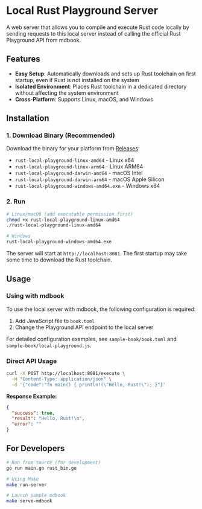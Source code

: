 # Local Rust Playground Server

A web server that allows you to compile and execute Rust code locally by sending requests to this local server instead of calling the official Rust Playground API from mdbook.

## Features

- **Easy Setup**: Automatically downloads and sets up Rust toolchain on first startup, even if Rust is not installed on the system
- **Isolated Environment**: Places Rust toolchain in a dedicated directory without affecting the system environment
- **Cross-Platform**: Supports Linux, macOS, and Windows

## Installation

### 1. Download Binary (Recommended)

Download the binary for your platform from [Releases](https://github.com/tanzaku/rust-local-playground/releases):

- `rust-local-playground-linux-amd64` - Linux x64
- `rust-local-playground-linux-arm64` - Linux ARM64
- `rust-local-playground-darwin-amd64` - macOS Intel
- `rust-local-playground-darwin-arm64` - macOS Apple Silicon
- `rust-local-playground-windows-amd64.exe` - Windows x64

### 2. Run

```bash
# Linux/macOS (add executable permission first)
chmod +x rust-local-playground-linux-amd64
./rust-local-playground-linux-amd64

# Windows
rust-local-playground-windows-amd64.exe
```

The server will start at `http://localhost:8081`. The first startup may take some time to download the Rust toolchain.

## Usage

### Using with mdbook

To use the local server with mdbook, the following configuration is required:

1. Add JavaScript file to `book.toml`
2. Change the Playground API endpoint to the local server

For detailed configuration examples, see `sample-book/book.toml` and `sample-book/local-playground.js`.

### Direct API Usage

```bash
curl -X POST http://localhost:8081/execute \
  -H "Content-Type: application/json" \
  -d '{"code":"fn main() { println!(\"Hello, Rust!\"); }"}'
```

**Response Example:**
```json
{
  "success": true,
  "result": "Hello, Rust!\n",
  "error": ""
}
```

## For Developers

```bash
# Run from source (for development)
go run main.go rust_bin.go

# Using Make
make run-server

# Launch sample mdbook
make serve-mdbook
```